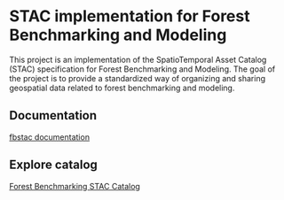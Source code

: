 # STAC implementation for Forest Benchmarking and Modeling

This project is an implementation of the SpatioTemporal Asset Catalog (STAC) specification for Forest Benchmarking and Modeling. The goal of the project is to provide a standardized way of organizing and sharing geospatial data related to forest benchmarking and modeling.

## Documentation

[fbstac documentation](https://readthedocs...)

## Explore catalog

[Forest Benchmarking STAC Catalog](https://radiantearth.github.io/stac-browser/#/external/fbstac-stands.s3.us-east-1.amazonaws.com/fbstac-stands/catalog.json?.language=en)
